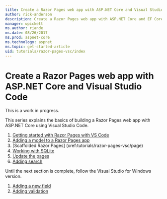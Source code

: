 ```yaml
---
title: Create a Razor Pages web app with ASP.NET Core and Visual Studio Code
author: rick-anderson
description: Create a Razor Pages web app with ASP.NET Core and EF Core.
manager: wpickett
ms.author: riande
ms.date: 08/26/2017
ms.prod: aspnet-core
ms.technology: aspnet
ms.topic: get-started-article
uid: tutorials/razor-pages-vsc/index
---
```


# Create a Razor Pages web app with ASP.NET Core and Visual Studio Code

This is a work in progress.

This series explains the basics of building a Razor Pages web app with ASP.NET Core using Visual Studio Code.

1. [Getting started with Razor Pages with VS Code](xref:tutorials/razor-pages-vsc/razor-pages-start)
1. [Adding a model to a Razor Pages app](xref:tutorials/razor-pages-vsc/model)
1. [Scaffolded Razor Pages]         (xref:tutorials/razor-pages-vsc/page)
1. [Working with SQLite](xref:tutorials/razor-pages-vsc/sql)
1. [Update the pages](xref:tutorials/razor-pages-vsc/da1)
1. [Adding search](xref:tutorials/razor-pages-vsc/search)

Until the next section is complete, follow the Visual Studio for Windows version.

1. [Adding a new field](xref:tutorials/razor-pages/new-field)
1. [Adding validation](xref:tutorials/razor-pages/validation)
